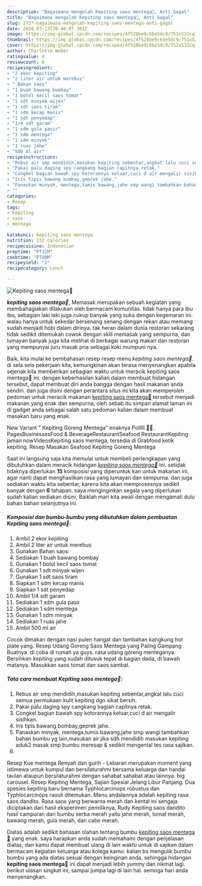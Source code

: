 ```yaml
---
description: "Bagaimana mengolah Kepiting saos mentega🦀, Anti Gagal"
title: "Bagaimana mengolah Kepiting saos mentega🦀, Anti Gagal"
slug: 2737-bagaimana-mengolah-kepiting-saos-mentega-anti-gagal
date: 2020-07-13T20:40:07.381Z
image: https://img-global.cpcdn.com/recipes/4f528be9c6be5dc9/751x532cq70/kepiting-saos-mentega🦀-foto-resep-utama.jpg
thumbnail: https://img-global.cpcdn.com/recipes/4f528be9c6be5dc9/751x532cq70/kepiting-saos-mentega🦀-foto-resep-utama.jpg
cover: https://img-global.cpcdn.com/recipes/4f528be9c6be5dc9/751x532cq70/kepiting-saos-mentega🦀-foto-resep-utama.jpg
author: Charlotte Weber
ratingvalue: 4
reviewcount: 6
recipeingredient:
- "2 ekor kepiting"
- "2 liter air untuk merebus"
- " Bahan saos"
- "1 buah bawang bombay"
- "1 botol kecil saos tomat"
- "1 sdt minyak wijen"
- "1 sdt saos tiram"
- "1 sdm kecap manis"
- "1 sdt penyedap"
- "1/4 sdt garam"
- "1 sdm gula pasir"
- "1 sdm mentega"
- "1 sdm minyak"
- "1 ruas jahe"
- "500 ml air"
recipeinstructions:
- "Rebus air smp mendidih,masukan kepiting sebentar,angkat lalu cuci semua permukaan kulit kepiting dgn sikat bersih."
- "Pakai palu daging spy cangkang bagian capitnya retak."
- "Congkel bagian bawah spy kotorannya keluar,cuci d air mengalir sisihkan."
- "Iris tipis bawang bombay,geprek jahe."
- "Panaskan minyak, mentega,tumis bawang,jahe smp wangi tambahkan bahan bumbu yg lain,masukan air jika sdh mendidih masukan kepiting aduk2 masak smp bumbu meresap &amp; sedikit mengental tes rasa sajikan."
- ""
categories:
- Resep
tags:
- kepiting
- saos
- mentega

katakunci: kepiting saos mentega 
nutrition: 232 calories
recipecuisine: Indonesian
preptime: "PT32M"
cooktime: "PT40M"
recipeyield: "2"
recipecategory: Lunch

---
```



![Kepiting saos mentega🦀](https://img-global.cpcdn.com/recipes/4f528be9c6be5dc9/751x532cq70/kepiting-saos-mentega🦀-foto-resep-utama.jpg)

<b><i>kepiting saos mentega🦀</i></b>, Memasak merupakan sebuah kegiatan yang membahagiakan dilakukan oleh bermacam komunitas. tidak hanya para ibu ibu, sebagian laki laki juga cukup banyak yang suka dengan kegemaran ini. walau hanya untuk sekedar bersenang senang dengan rekan atau memang sudah menjadi hobi dalam dirinya. tak heran dalam dunia restoran sekarang tidak sedikit ditemukan cowok dengan skill memasak yang sempurna, dan lumayan banyak juga kita melihat di berbagai warung makan dan restoran yang mempunyai juru masak pria sebagai koki mumpuni nya.

Baik, kita mulai ke pembahasan resep resep menu <i>kepiting saos mentega🦀</i>. di sela sela pekerjaan kita, kemungkinan akan terasa menyenangkan apabila sejenak kita memberikan sebagian waktu untuk meracik kepiting saos mentega🦀 ini. dengan keberhasilan kalian dalam membuat hidangan tersebut, dapat membuat diri anda bangga dengan hasil makanan anda sendiri. dan juga disini dengan perantara situs ini kita akan memperoleh pedoman untuk meracik makanan <u>kepiting saos mentega🦀</u> tersebut menjadi makanan yang enak dan sempurna, oleh sebab itu simpan alamat laman ini di gadget anda sebagai salah satu pedoman kalian dalam membuat masakan baru yang enak.

New Variant &#34; Kepiting Goreng Mentega&#34; enaknya Polllll.🦀😚. PagesBusinessesFood &amp; BeverageRestaurantSeafood RestaurantKepiting jaman nowVideosKepiting saos mentega, tersedia di Grabfood ketik kepiting. Resep Masakan Seafood Kepiting Goreng Mentega


Saat ini langsung saja kita memulai untuk membeli perlengkapan yang dibutuhkan dalam meracik hidangan <u><i>kepiting saos mentega🦀</i></u> ini. setidak tidaknya diperlukan <b>15</b> komposisi yang diperuntuk kan untuk makanan ini. agar nanti dapat menghasilkan rasa yang lumayan dan sempurna. dan juga sediakan waktu kita sebentar, karena kita akan memprosesnya sedikit banyak dengan <b>6</b> tahapan. saya menginginkan segala yang diperlukan sudah kalian sediakan disini, Baiklah mari kita awali dengan mengamati dulu bahan bahan selanjutnya ini.

<!--inarticleads1-->

##### Komposisi dan bumbu-bumbu yang dibutuhkan dalam pembuatan Kepiting saos mentega🦀:

1. Ambil 2 ekor kepiting
1. Ambil 2 liter air untuk merebus
1. Gunakan  Bahan saos:
1. Sediakan 1 buah bawang bombay
1. Gunakan 1 botol kecil saos tomat
1. Gunakan 1 sdt minyak wijen
1. Gunakan 1 sdt saos tiram
1. Siapkan 1 sdm kecap manis
1. Siapkan 1 sdt penyedap
1. Ambil 1/4 sdt garam
1. Sediakan 1 sdm gula pasir
1. Sediakan 1 sdm mentega
1. Gunakan 1 sdm minyak
1. Sediakan 1 ruas jahe
1. Ambil 500 ml air


Cocok dimakan dengan nasi pulen hangat dan tambahan kangkung hot plate yang. Resep Udang Goreng Saos Mentega yang Paling Gampang Buatnya. di coba di rumah ya guys. rasa udang goreng menteganya. Bersihkan kepiting yang sudah ditusuk tepat di bagian dada, di bawah matanya. Masukkan saos tomat dan saos sambal. 

<!--inarticleads2-->

##### Tata cara membuat Kepiting saos mentega🦀:

1. Rebus air smp mendidih,masukan kepiting sebentar,angkat lalu cuci semua permukaan kulit kepiting dgn sikat bersih.
1. Pakai palu daging spy cangkang bagian capitnya retak.
1. Congkel bagian bawah spy kotorannya keluar,cuci d air mengalir sisihkan.
1. Iris tipis bawang bombay,geprek jahe.
1. Panaskan minyak, mentega,tumis bawang,jahe smp wangi tambahkan bahan bumbu yg lain,masukan air jika sdh mendidih masukan kepiting aduk2 masak smp bumbu meresap &amp; sedikit mengental tes rasa sajikan.
1. 


Resep Kue mentega Renyah dan gurih - Lebaran merupakan moment yang istimewa untuk kumpul dan bersilaturahmi bersama keluarga dan handai taulan ataupun bersilaturahmi dengan sahabat sahabat atau lainnya. big carousel. Resep Kepiting Mentega, Sajian Spesial Jelang Libur Panjang. Dua spesies kepiting baru bernama Typhlocarcinops robustus dan Typhlocarcinops raouli ditemukan. Menu andalannya adalah kepiting rasa saos dandito. Rasa saos yang berwarna merah dan kental ini sengaja diciptakan dari hasil eksperimen pemiliknya, Rudy Kepiting saos dandito hasil campuran dari bumbu serba merah yaitu jahe merah, tomat merah, bawang merah, gula merah, dan cabe merah. 

Diatas adalah sedikit bahasan olahan tentang bumbu <u>kepiting saos mentega🦀</u> yang enak. saya harapkan anda sudah memahami dengan penjelasan diatas, dan kamu dapat membuat ulang di lain waktu untuk di sajikan dalam bermacam kegiatan keluarga atau kolega kamu. kalian bs mengulik bumbu bumbu yang ada diatas sesuai dengan keinginan anda, sehingga hidangan <b>kepiting saos mentega🦀</b> ini dapat menjadi lebih yummy dan nikmat lagi. berikut ulasan singkat ini, sampai jumpa lagi di lain hal. semoga hari anda menyenangkan.
